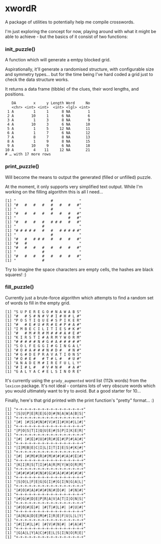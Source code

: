 # xwordR

A package of utilities to potentially help me compile crosswords.

I'm just exploring the concept for now, playing around with what it might be able to achieve - but
the basics of it consist of two functions:

### init_puzzle()

A function which will generate a emtpy blocked grid.

Aspirationally, it'll generate a randomised structure, with configurable size and symmetry types... but for
the time being I've hard coded a grid just to check the data structure works.

It returns a data frame (tibble) of the clues, their word lengths, and positions. 

```
   DA        x     y Length Word     No
   <chr> <int> <int>  <int> <lgl> <int>
 1 A         1     1      8 NA        1
 2 A        10     1      6 NA        6
 3 A         1     3      8 NA        9
 4 A        10     3      6 NA       10
 5 A         1     5     12 NA       11
 6 A         1     7      6 NA       12
 7 A         8     7      8 NA       13
 8 A         1     9      8 NA       15
 9 A        10     9      6 NA       18
10 A         4    11     12 NA       21
# … with 17 more rows
```

### print_puzzle()

Will become the means to output the generated (filled or unfilled) puzzle.

At the moment, it only supports very simplified text output. While I'm working on the filling algorithm this is all I need...

```
[1] "                #            "
[1] "#   #   #   #   #   #   #   #"
[1] "                #            "
[1] "#   #   #   #   #   #   #   #"
[1] "                        #   #"
[1] "#   #   #   #   # # #   #   #"
[1] "            #                "
[1] "# # # # #   #   #   # # # # #"
[1] "                #            "
[1] "#   #   # # #   #   #   #   #"
[1] "#   #                        "
[1] "#   #   #   #   #   #   #   #"
[1] "            #                "
[1] "#   #   #   #   #   #   #   #"
[1] "            #                "
```

Try to imagine the space characters are empty cells, the hashes are black squares! :)

### fill_puzzle()

Currently just a brute-force algorithm which attempts to find a random set of words to fill in the empty grid.

```
[1] "S U P E R E G O # N A W A B S"
[1] "#   # S # N # V # I # H # L #"
[1] "P O S T I Q U E # S P I K E R"
[1] "#   # E # U # R # E # P # A #"
[1] "I M B E C I L I T I E S # K #"
[1] "#   # M # R # M # # # A # E #"
[1] "K I R S T I # A R M Y W O R M"
[1] "# # # # # N # G # A # # # # #"
[1] "S O L F E G G I # G I N G A L"
[1] "# O # A # # # N # D #   # N #"
[1] "# G # D E P R A V A T I O N S"
[1] "# O # E #   # T # L #   # U #"
[1] "A N A D E M # I R E F U L L Y"
[1] "# I # L #   # V # N #   # A #"
[1] "G A L Y A C # E L S I N O R E"
```

It's currently using the `grady_augmented` word list (112k words) from the `lexicon` package. 
It's not ideal - contains lots of very obscure words which you would ultimately want to try to avoid.
But a good starter for 10...

Finally, here's that grid printed with the print function's "pretty" format... :)

```
[1] "+-+-+-+-+-+-+-+-+-+-+-+-+-+-+-+"
[1] "|S|U|P|E|R|E|G|O|#|N|A|W|A|B|S|"
[1] "+-+-+-+-+-+-+-+-+-+-+-+-+-+-+-+"
[1] "|#| |#|S|#|N|#|V|#|I|#|H|#|L|#|"
[1] "+-+-+-+-+-+-+-+-+-+-+-+-+-+-+-+"
[1] "|P|O|S|T|I|Q|U|E|#|S|P|I|K|E|R|"
[1] "+-+-+-+-+-+-+-+-+-+-+-+-+-+-+-+"
[1] "|#| |#|E|#|U|#|R|#|E|#|P|#|A|#|"
[1] "+-+-+-+-+-+-+-+-+-+-+-+-+-+-+-+"
[1] "|I|M|B|E|C|I|L|I|T|I|E|S|#|K|#|"
[1] "+-+-+-+-+-+-+-+-+-+-+-+-+-+-+-+"
[1] "|#| |#|M|#|R|#|M|#|#|#|A|#|E|#|"
[1] "+-+-+-+-+-+-+-+-+-+-+-+-+-+-+-+"
[1] "|K|I|R|S|T|I|#|A|R|M|Y|W|O|R|M|"
[1] "+-+-+-+-+-+-+-+-+-+-+-+-+-+-+-+"
[1] "|#|#|#|#|#|N|#|G|#|A|#|#|#|#|#|"
[1] "+-+-+-+-+-+-+-+-+-+-+-+-+-+-+-+"
[1] "|S|O|L|F|E|G|G|I|#|G|I|N|G|A|L|"
[1] "+-+-+-+-+-+-+-+-+-+-+-+-+-+-+-+"
[1] "|#|O|#|A|#|#|#|N|#|D|#| |#|N|#|"
[1] "+-+-+-+-+-+-+-+-+-+-+-+-+-+-+-+"
[1] "|#|G|#|D|E|P|R|A|V|A|T|I|O|N|S|"
[1] "+-+-+-+-+-+-+-+-+-+-+-+-+-+-+-+"
[1] "|#|O|#|E|#| |#|T|#|L|#| |#|U|#|"
[1] "+-+-+-+-+-+-+-+-+-+-+-+-+-+-+-+"
[1] "|A|N|A|D|E|M|#|I|R|E|F|U|L|L|Y|"
[1] "+-+-+-+-+-+-+-+-+-+-+-+-+-+-+-+"
[1] "|#|I|#|L|#| |#|V|#|N|#| |#|A|#|"
[1] "+-+-+-+-+-+-+-+-+-+-+-+-+-+-+-+"
[1] "|G|A|L|Y|A|C|#|E|L|S|I|N|O|R|E|"
[1] "+-+-+-+-+-+-+-+-+-+-+-+-+-+-+-+"
```
